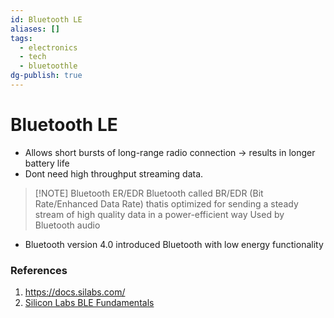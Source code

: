 ```yaml
---
id: Bluetooth LE
aliases: []
tags:
  - electronics
  - tech
  - bluetoothle
dg-publish: true
---
```

# Bluetooth LE

- Allows short bursts of long-range radio connection -> results in longer battery life
- Dont need high throughput streaming data.

> [!NOTE] Bluetooth ER/EDR
> Bluetooth called BR/EDR (Bit Rate/Enhanced Data Rate) thatis optimized for sending a steady stream of high quality data in a power-efficient way
> Used by Bluetooth audio

- Bluetooth version 4.0 introduced Bluetooth with low energy functionality

### References

1. https://docs.silabs.com/
2. [Silicon Labs BLE Fundamentals](https://docs.silabs.com/bluetooth/7.1.2/bluetooth-fundamentals-overview/)
